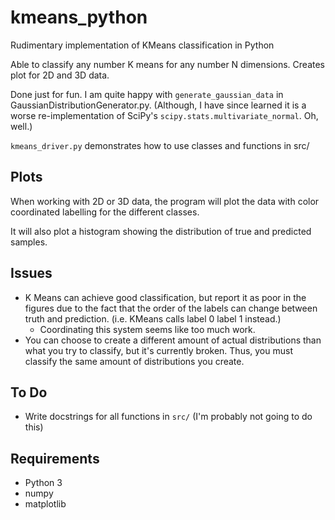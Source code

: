 # kmeans_python
Rudimentary implementation of KMeans classification in Python

Able to classify any number K means for any number N dimensions.
Creates plot for 2D and 3D data.

Done just for fun. I am quite happy with `generate_gaussian_data` in GaussianDistributionGenerator.py.
(Although, I have since learned it is a worse re-implementation of SciPy's `scipy.stats.multivariate_normal`. Oh, well.)

`kmeans_driver.py` demonstrates how to use classes and functions in src/

## Plots
When working with 2D or 3D data, the program will plot the data with color coordinated labelling for the different classes.

It will also plot a histogram showing the distribution of true and predicted samples.

## Issues
+ K Means can achieve good classification, but report it as poor in the figures due to the fact that the order of the labels can change between truth and prediction. (i.e. KMeans calls label 0 label 1 instead.)
  + Coordinating this system seems like too much work.
+ You can choose to create a different amount of actual distributions than what you try to classify, but it's currently broken.
Thus, you must classify the same amount of distributions you create.

## To Do
+ Write docstrings for all functions in `src/` (I'm probably not going to do this)

## Requirements
+ Python 3
+ numpy
+ matplotlib
